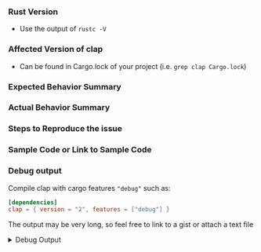 <!--
Please use the following template to assist with creating an issue and to ensure a speedy resolution. If an area is not applicable, feel free to delete the area or mark with `N/A`
-->

### Rust Version

* Use the output of `rustc -V`

### Affected Version of clap

* Can be found in Cargo.lock of your project (i.e. `grep clap Cargo.lock`)

### Expected Behavior Summary


### Actual Behavior Summary


### Steps to Reproduce the issue


### Sample Code or Link to Sample Code


### Debug output

Compile clap with cargo features `"debug"` such as:

```toml
[dependencies]
clap = { version = "2", features = ["debug"] }
```
The output may be very long, so feel free to link to a gist or attach a text file

<details>
<summary> Debug Output </summary>
<pre>
<code>

Paste Debug Output Here

</code>
</pre>
</details>
